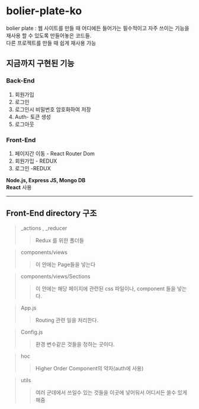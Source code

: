 # bolier-plate-ko

bolier plate : 웹 사이트를 만들 때 어디에든 들어가는 필수적이고 자주 쓰이는 기능을 재사용 할 수 있도록 만들어놓은 코드들.   
               다른 프로젝트를 만들 때 쉽게 재사용 가능
               
## 지금까지 구현된 기능   
### Back-End
  1. 회원가입
  2. 로그인
  3. 로그인시 비밀번호 암호화하여 저장
  4. Auth- 토큰 생성
  5. 로그아웃
  
### Front-End
  1. 페이지간 이동 - React Router Dom
  2. 회원가입 - REDUX
  3. 로그인 -REDUX
  
**Node.js, Express JS, Mongo DB**   
**React** 사용

<hr/>

## Front-End directory 구조

> _actions , _reducer 
> > Redux 를 위한 폴더들

> components/views 
> > 이 안에는 Page들을 넣는다

> components/views/Sections 
> > 이 안에는 해당 페이지에 관련된 css 파일이나, component 들을 넣는다.

> App.js  
> > Routing 관련 일을 처리한다.

> Config.js 
> > 환경 변수같은 것들을 정하는 곳이다.

> hoc
> > Higher Order Component의 약자(auth에 사용)

> utils
> > 여러 군데에서 쓰일수 있는 것들을 이곳에 넣어둬서 어디서든 쓸수 있게 해줌
